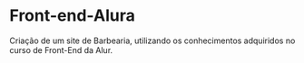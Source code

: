 # Front-end-Alura
Criação de um site de Barbearia, utilizando os conhecimentos adquiridos no curso de Front-End da Alur.
